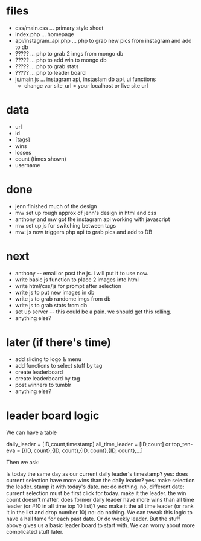 files
=======

* css/main.css          ... primary style sheet
* index.php             ... homepage
* api/instagram_api.php ... php to grab new pics from instagram and add to db
* ?????                 ... php to grab 2 imgs from mongo db
* ?????                 ... php to add win to mongo db
* ?????                 ... php to grab stats
* ?????                 ... php to leader board
* js/main.js            ... instagram api, instaslam db api, ui functions 
    * change var site_url = your localhost or live site url



data
=========

* url
* id
* [tags]
* wins
* losses
* count (times shown)
* username



done
======

- jenn finished much of the design
- mw set up rough approx of jenn's design in html and css
- anthony and mw got the instagram api working with javascript
- mw set up js for switching between tags
- mw: js now triggers php api to grab pics and add to DB


next
======

- anthony -- email or post the js. i will put it to use now.
- write basic js function to place 2 images into html
- write html/css/js for prompt after selection
- write js to put new images in db
- write js to grab randome imgs from db
- write js to grab stats from db
- set up server -- this could be a pain. we should get this rolling.
- anything else?

later (if there's time)
======

- add sliding to logo & menu 
- add functions to select stuff by tag
- create leaderboard
- create leaderboard by tag
- post winners to tumblr
- anything else?


leader board logic
===========

We can have a table

daily_leader = [ID,count,timestamp]
all_time_leader = [ID,count] or top_ten-eva = [{ID, count},{ID, count},{ID, count},{ID, count},...]

Then we ask:

Is today the same day as our current daily leader's timestamp?
yes: does current selection have more wins than the daily leader? 
yes: make selection the leader. stamp it with today's date. 
no: do nothing.
no, different date: 
current selection must be first click for today. make it the leader. the win count doesn't matter.
does former daily leader have more wins than all time leader (or #10 in all time top 10 list)?
yes: make it the all time leader (or rank it in the list and drop number 10)
no: do nothing. 
We can tweak this logic to have a hall fame for each past date. Or do weekly leader. But the stuff above gives us a basic leader board to start with. We can worry about more complicated stuff later.

